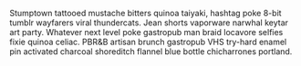 Stumptown tattooed mustache bitters quinoa taiyaki, hashtag poke 8-bit tumblr wayfarers viral thundercats. Jean shorts vaporware narwhal keytar art party. Whatever next level poke gastropub man braid locavore selfies fixie quinoa celiac. PBR&B artisan brunch gastropub VHS try-hard enamel pin activated charcoal shoreditch flannel blue bottle chicharrones portland.